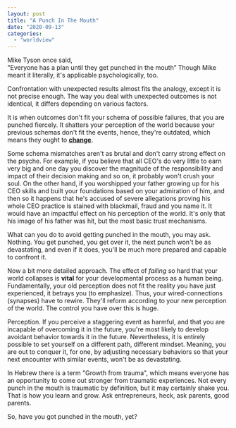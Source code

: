 ```yaml
---
layout: post
title: "A Punch In The Mouth"
date: "2020-09-13"
categories: 
  - "worldview"
---
```


Mike Tyson once said,  
"Everyone has a plan until they get punched in the mouth” Though Mike meant it literally, it's applicable psychologically, too.

Confrontation with unexpected results almost fits the analogy, except it is not precise enough. The way you deal with unexpected outcomes is not identical, it differs depending on various factors.

It is when outcomes don't fit your schema of possible failures, that you are punched fiercely. It shatters your perception of the world because your previous schemas don't fit the events, hence, they're outdated, which means they ought to **[change](https://www.rispov.com/3692/sacrifices/)**.

Some schema mismatches aren't as brutal and don't carry strong effect on the psyche. For example, if you believe that all CEO's do very little to earn very big and one day you discover the magnitude of the responsibility and impact of their decision making and so on, it probably won't crush your soul. On the other hand, if you worshipped your father growing up for his CEO skills and built your foundations based on your admiration of him, and then so it happens that he's accused of severe allegations proving his whole CEO practice is stained with blackmail, fraud and you name it. It would have an impactful effect on his perception of the world. It's only that his image of his father was hit, but the most basic trust mechanisms.

What can you do to avoid getting punched in the mouth, you may ask. Nothing. You get punched, you get over it, the next punch won't be as devastating, and even if it does, you'll be much more prepared and capable to confront it.

Now a bit more detailed approach. The effect of _failing_ so hard that your world collapses is **vital** for your developmental process as a human being. Fundamentally, your old perception does not fit the reality you have just experienced, it betrays you (to emphasize). Thus, your wired-connections (synapses) have to rewire. They'll reform according to your new perception of the world. The control you have over this is huge.

Perception. If you perceive a staggering event as harmful, and that you are incapable of overcoming it in the future, you're most likely to develop avoidant behavior towards it in the future. Nevertheless, it is entirely possible to set yourself on a different path, different mindset. Meaning, you are out to conquer it, for one, by adjusting necessary behaviors so that your next encounter with similar events, won't be as devastating.

In Hebrew there is a term "Growth from trauma", which means everyone has an opportunity to come out stronger from traumatic experiences. Not every punch in the mouth is traumatic by definition, but it may certainly shake you. That is how you learn and grow. Ask entrepreneurs, heck, ask parents, good parents.

So, have you got punched in the mouth, yet?
